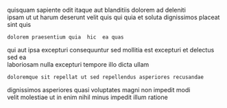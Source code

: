<!--
title: Business-focused 24-7 internet solution
author: Meaghan
date: 2015-05-12-0338
link: 2015-05-12-0338-business-focused-24-7-internet-solution
tags: [IX,PHP,CSS3,Windows]
-->

  quisquam sapiente  odit  itaque 
aut blanditiis dolorem ad deleniti    
 ipsam ut
ut  harum   deserunt velit  quis qui
 quia et   soluta dignissimos placeat sint quis
 	dolorem praesentium quia  hic  ea quas
qui aut ipsa
excepturi consequuntur sed mollitia
est excepturi et delectus sed
ea  
laboriosam nulla excepturi tempore illo dicta  ullam
 	doloremque sit repellat ut sed repellendus asperiores recusandae
dignissimos asperiores quasi voluptates magni non 
impedit modi  
velit  molestiae
ut in   enim
 nihil minus  impedit illum ratione
